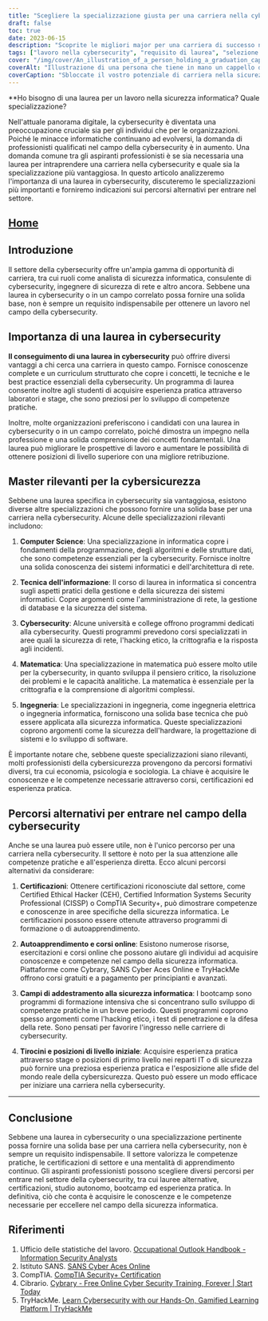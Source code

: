```yaml
---
title: "Scegliere la specializzazione giusta per una carriera nella cybersecurity: Guida per aspiranti professionisti"
draft: false
toc: true
date: 2023-06-15
description: "Scoprite le migliori major per una carriera di successo nel campo della cybersecurity e imparate a percorrere il cammino per diventare professionisti qualificati."
tags: ["lavoro nella cybersecurity", "requisito di laurea", "selezione principale", "percorso di carriera nella cybersecurity", "sicurezza delle informazioni", "minacce informatiche", "opportunità di carriera", "sviluppo delle competenze", "certificazioni di settore", "bootcamp di cybersicurezza", "opzioni di autoapprendimento", "corsi online", "programmi di stage", "posizioni di ingresso", "lavori di cybersicurezza", "educazione alla cybersicurezza", "orientamento professionale", "percorsi di cybersecurity", "le migliori major per la cybersicurezza", "curriculum di cybersecurity", "specializzazione in tecnologia dell'informazione", "specializzazione in informatica", "specializzazione in matematica", "specializzazione in ingegneria", "business e cybersicurezza", "psicologia e sicurezza informatica", "sociologia e sicurezza informatica", "prospettive di lavoro nella cybersecurity", "competenze pratiche in materia di cybersecurity", "apprendimento continuo nella cybersecurity", "domanda di professionisti della cybersecurity"]
cover: "/img/cover/An_illustration_of_a_person_holding_a_graduation_cap_with.png"
coverAlt: "Illustrazione di una persona che tiene in mano un cappello di laurea con uno scudo che rappresenta la cybersecurity, a simboleggiare la necessità di istruzione e competenze nel campo della cybersecurity. --aspetto 16:9"
coverCaption: "Sbloccate il vostro potenziale di carriera nella sicurezza informatica con l'istruzione e le competenze."
---
```


**Ho bisogno di una laurea per un lavoro nella sicurezza informatica? Quale specializzazione?

Nell'attuale panorama digitale, la cybersecurity è diventata una preoccupazione cruciale sia per gli individui che per le organizzazioni. Poiché le minacce informatiche continuano ad evolversi, la domanda di professionisti qualificati nel campo della cybersecurity è in aumento. Una domanda comune tra gli aspiranti professionisti è se sia necessaria una laurea per intraprendere una carriera nella cybersecurity e quale sia la specializzazione più vantaggiosa. In questo articolo analizzeremo l'importanza di una laurea in cybersecurity, discuteremo le specializzazioni più importanti e forniremo indicazioni sui percorsi alternativi per entrare nel settore.

## [Home](/cyber-security-career-playbook-start/)

## Introduzione

Il settore della cybersecurity offre un'ampia gamma di opportunità di carriera, tra cui ruoli come analista di sicurezza informatica, consulente di cybersecurity, ingegnere di sicurezza di rete e altro ancora. Sebbene una laurea in cybersecurity o in un campo correlato possa fornire una solida base, non è sempre un requisito indispensabile per ottenere un lavoro nel campo della cybersecurity.

## Importanza di una laurea in cybersecurity

**Il conseguimento di una laurea in cybersecurity** può offrire diversi vantaggi a chi cerca una carriera in questo campo. Fornisce conoscenze complete e un curriculum strutturato che copre i concetti, le tecniche e le best practice essenziali della cybersecurity. Un programma di laurea consente inoltre agli studenti di acquisire esperienza pratica attraverso laboratori e stage, che sono preziosi per lo sviluppo di competenze pratiche.

Inoltre, molte organizzazioni preferiscono i candidati con una laurea in cybersecurity o in un campo correlato, poiché dimostra un impegno nella professione e una solida comprensione dei concetti fondamentali. Una laurea può migliorare le prospettive di lavoro e aumentare le possibilità di ottenere posizioni di livello superiore con una migliore retribuzione.

## Master rilevanti per la cybersicurezza

Sebbene una laurea specifica in cybersecurity sia vantaggiosa, esistono diverse altre specializzazioni che possono fornire una solida base per una carriera nella cybersecurity. Alcune delle specializzazioni rilevanti includono:

1. **Computer Science**: Una specializzazione in informatica copre i fondamenti della programmazione, degli algoritmi e delle strutture dati, che sono competenze essenziali per la cybersecurity. Fornisce inoltre una solida conoscenza dei sistemi informatici e dell'architettura di rete.

2. **Tecnica dell'informazione**: Il corso di laurea in informatica si concentra sugli aspetti pratici della gestione e della sicurezza dei sistemi informatici. Copre argomenti come l'amministrazione di rete, la gestione di database e la sicurezza del sistema.

3. **Cybersecurity**: Alcune università e college offrono programmi dedicati alla cybersecurity. Questi programmi prevedono corsi specializzati in aree quali la sicurezza di rete, l'hacking etico, la crittografia e la risposta agli incidenti.

4. **Matematica**: Una specializzazione in matematica può essere molto utile per la cybersecurity, in quanto sviluppa il pensiero critico, la risoluzione dei problemi e le capacità analitiche. La matematica è essenziale per la crittografia e la comprensione di algoritmi complessi.

5. **Ingegneria**: Le specializzazioni in ingegneria, come ingegneria elettrica o ingegneria informatica, forniscono una solida base tecnica che può essere applicata alla sicurezza informatica. Queste specializzazioni coprono argomenti come la sicurezza dell'hardware, la progettazione di sistemi e lo sviluppo di software.

È importante notare che, sebbene queste specializzazioni siano rilevanti, molti professionisti della cybersicurezza provengono da percorsi formativi diversi, tra cui economia, psicologia e sociologia. La chiave è acquisire le conoscenze e le competenze necessarie attraverso corsi, certificazioni ed esperienza pratica.

## Percorsi alternativi per entrare nel campo della cybersecurity

Anche se una laurea può essere utile, non è l'unico percorso per una carriera nella cybersecurity. Il settore è noto per la sua attenzione alle competenze pratiche e all'esperienza diretta. Ecco alcuni percorsi alternativi da considerare:

1. **Certificazioni**: Ottenere certificazioni riconosciute dal settore, come Certified Ethical Hacker (CEH), Certified Information Systems Security Professional (CISSP) o CompTIA Security+, può dimostrare competenze e conoscenze in aree specifiche della sicurezza informatica. Le certificazioni possono essere ottenute attraverso programmi di formazione o di autoapprendimento.

2. **Autoapprendimento e corsi online**: Esistono numerose risorse, esercitazioni e corsi online che possono aiutare gli individui ad acquisire conoscenze e competenze nel campo della sicurezza informatica. Piattaforme come Cybrary, SANS Cyber Aces Online e TryHackMe offrono corsi gratuiti e a pagamento per principianti e avanzati.

3. **Campi di addestramento alla sicurezza informatica**: I bootcamp sono programmi di formazione intensiva che si concentrano sullo sviluppo di competenze pratiche in un breve periodo. Questi programmi coprono spesso argomenti come l'hacking etico, i test di penetrazione e la difesa della rete. Sono pensati per favorire l'ingresso nelle carriere di cybersecurity.

4. **Tirocini e posizioni di livello iniziale**: Acquisire esperienza pratica attraverso stage o posizioni di primo livello nei reparti IT o di sicurezza può fornire una preziosa esperienza pratica e l'esposizione alle sfide del mondo reale della cybersicurezza. Questo può essere un modo efficace per iniziare una carriera nella cybersecurity.

______

## Conclusione

Sebbene una laurea in cybersecurity o una specializzazione pertinente possa fornire una solida base per una carriera nella cybersecurity, non è sempre un requisito indispensabile. Il settore valorizza le competenze pratiche, le certificazioni di settore e una mentalità di apprendimento continuo. Gli aspiranti professionisti possono scegliere diversi percorsi per entrare nel settore della cybersecurity, tra cui lauree alternative, certificazioni, studio autonomo, bootcamp ed esperienza pratica. In definitiva, ciò che conta è acquisire le conoscenze e le competenze necessarie per eccellere nel campo della sicurezza informatica.

## Riferimenti

1. Ufficio delle statistiche del lavoro. [Occupational Outlook Handbook - Information Security Analysts](https://www.bls.gov/ooh/computer-and-information-technology/information-security-analysts.htm)
2. Istituto SANS. [SANS Cyber Aces Online](https://www.cyberaces.org/)
3. CompTIA. [CompTIA Security+ Certification](https://www.comptia.org/certifications/security)
4. Cibrario. [Cybrary - Free Online Cyber Security Training, Forever | Start Today](https://www.cybrary.it/)
5. TryHackMe. [Learn Cybersecurity with our Hands-On, Gamified Learning Platform | TryHackMe](https://tryhackme.com/)

